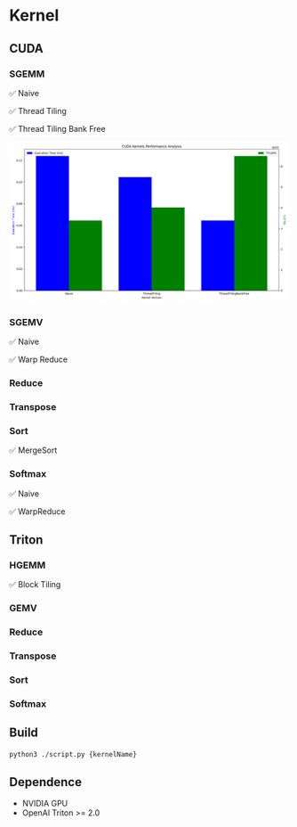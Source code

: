 # Kernel

## CUDA

### SGEMM
✅ Naive

✅ Thread Tiling

✅ Thread Tiling Bank Free

![SGEMM](./performance.png)

### SGEMV
✅ Naive

✅ Warp Reduce

### Reduce

### Transpose

### Sort
✅ MergeSort

### Softmax
✅ Naive

✅ WarpReduce


## Triton

### HGEMM
✅ Block Tiling

### GEMV

### Reduce

### Transpose

### Sort

### Softmax


## Build

```bash
python3 ./script.py {kernelName}
```

## Dependence
+ NVIDIA GPU
+ OpenAI Triton >= 2.0